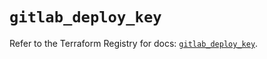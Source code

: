 # `gitlab_deploy_key`

Refer to the Terraform Registry for docs: [`gitlab_deploy_key`](https://registry.terraform.io/providers/gitlabhq/gitlab/18.4.1/docs/resources/deploy_key).
